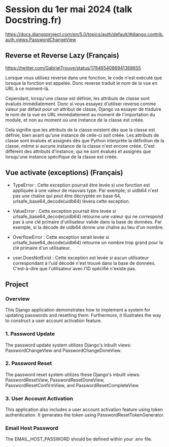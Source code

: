 # Session du 1er mai 2024 (talk Docstring.fr)

https://docs.djangoproject.com/en/5.0/topics/auth/default/#django.contrib.auth.views.PasswordChangeView

## Reverse et Reverse Lazy (Français)

https://twitter.com/GabrielTrouve/status/1784654086941368655

Lorsque vous utilisez reverse dans une fonction, le code n'est exécuté que lorsque la fonction est appelée. Donc reverse
traduit le nom de la vue en URL à ce moment-là.

Cependant, lorsqu'une classe est définie, les attributs de classe sont évalués immédiatement. Donc si vous essayez
d'utiliser reverse comme valeur par défaut pour un attribut de classe, Django va essayer de traduire le nom de la vue en
URL immédiatement au moment de l'importation du module, et non au moment où une instance de la classe est créée.

Cela signifie que les attributs de la classe existent dès que la classe est définie, bien avant qu'une instance de
celle-ci soit créée.
Les attributs de classe sont évalués et assignés dès que Python interprète la définition de la classe, même si aucune
instance de la classe n'est encore créée. C'est différent des attributs d'instance, qui ne sont évalués et assignés que
lorsqu'une instance spécifique de la classe est créée.

## Vue activate (exceptions) (Français)

- TypeError : Cette exception pourrait être levée si une fonction est appliquée à une valeur de mauvais type. Par exemple,
si uidb64 n'est pas une chaîne qui peut être décryptée en base 64, urlsafe_base64_decode(uidb64) lèvera cette exception.

- ValueError : Cette exception pourrait être levée si urlsafe_base64_decode(uidb64) retourne une valeur qui ne correspond
pas à une clé primaire d'utilisateur valide dans la base de données. Par exemple, si la décode de uidb64 donne une
chaîne au lieu d'un nombre.

- OverflowError : Cette exception serait levée si urlsafe_base64_decode(uidb64) retourne un nombre trop grand pour la clé
primaire d'un utilisateur.

- user.DoesNotExist : Cette exception est levée si aucun utilisateur correspondant à l'uid décodé n'est trouvé dans la
base de données. C'est-à-dire que l'utilisateur avec l'ID spécifié n'existe pas.

## Project

### Overview

This Django application demonstrates how to implement a system for updating passwords and resetting them. Furthermore,
it illustrates the way to construct a user account activation feature.

### 1. Password Update

The password update system utilizes Django's inbuilt views: PasswordChangeView and PasswordChangeDoneView.

### 2. Password Reset

The password reset system utilizes these Django's inbuilt views: PasswordResetView, PasswordResetDoneView,
PasswordResetConfirmView, and PasswordResetCompleteView.

### 3. User Account Activation

This application also includes a user account activation feature using token authentication. It generates the token
using PasswordResetTokenGenerator.

### Email Host Password

The EMAIL_HOST_PASSWORD should be defined within your .env file.
